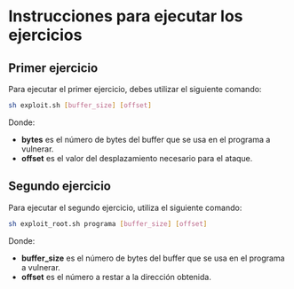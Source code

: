 # Instrucciones para ejecutar los ejercicios

## Primer ejercicio

Para ejecutar el primer ejercicio, debes utilizar el siguiente comando:

```bash
sh exploit.sh [buffer_size] [offset]
```

Donde:
- **bytes** es el número de bytes del buffer que se usa en el programa a vulnerar.
- **offset** es el valor del desplazamiento necesario para el ataque.

## Segundo ejercicio

Para ejecutar el segundo ejercicio, utiliza el siguiente comando:

```bash
sh exploit_root.sh programa [buffer_size] [offset]
```

Donde:
- **buffer_size** es el número de bytes del buffer que se usa en el programa a vulnerar.
- **offset** es el número a restar a la dirección obtenida.
